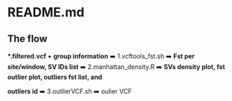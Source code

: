 # README.md
## The flow
**\*.filtered.vcf + group information** ➡️ 1.vcftools_fst.sh ➡️ **Fst per site/window, SV IDs list** ➡️ 2.manhattan_density.R ➡️ **SVs density plot, fst outlier plot, outliers fst list, and** 

**outliers id** ➡️ 3.outlierVCF.sh ➡️ oulier VCF
